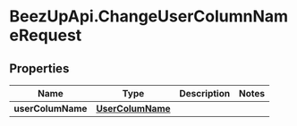 # BeezUpApi.ChangeUserColumnNameRequest

## Properties
Name | Type | Description | Notes
------------ | ------------- | ------------- | -------------
**userColumName** | [**UserColumName**](UserColumName.md) |  | 


